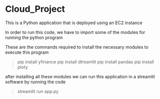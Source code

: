 # Cloud_Project
This is a Python application that is deployed using an EC2 instance

In order to run this code, we have to import some of the modules for running the python program

These are the commands required to install the necessary modules to execute this program

> pip install yfinance
> pip install dtreamlit
> pip install pandas
> pip install ploty

after installing all these modules we can run this application in a streamlit software by running the code

>streamlit run app.py
